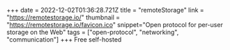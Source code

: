 +++
date = 2022-12-02T01:36:28.721Z
title = "remoteStorage"
link = "https://remotestorage.io/"
thumbnail = "https://remotestorage.io/favicon.ico"
snippet="Open protocol for per-user storage on the Web"
tags = ["open-protocol", "networking", "communication"]
+++
Free self-hosted
